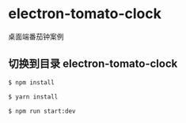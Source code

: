﻿# electron-tomato-clock
桌面端番茄钟案例

## 切换到目录 electron-tomato-clock
```bash
$ npm install 
```

```bash
$ yarn install
```

```bash
$ npm run start:dev
```